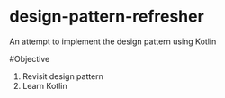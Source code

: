 # design-pattern-refresher

An attempt to implement the design pattern using Kotlin

#Objective

1) Revisit design pattern
2) Learn Kotlin
